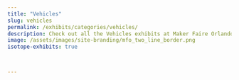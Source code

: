 ```yaml
---
title: "Vehicles"
slug: vehicles
permalink: /exhibits/categories/vehicles/
description: Check out all the Vehicles exhibits at Maker Faire Orlando!
image: /assets/images/site-branding/mfo_two_line_border.png
isotope-exhibits: true



---
```


